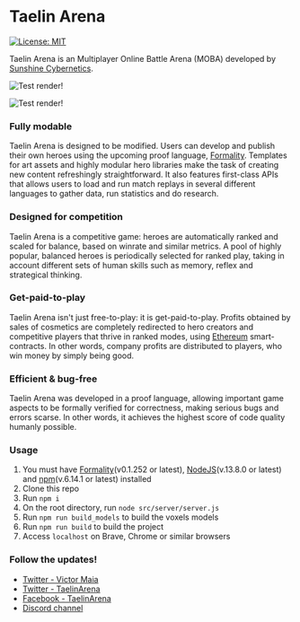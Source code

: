 Taelin Arena
============
[![License: MIT](https://img.shields.io/badge/License-MIT-yellow.svg)](https://opensource.org/licenses/MIT)

Taelin Arena is an Multiplayer Online Battle Arena
(MOBA) developed by [Sunshine
Cybernetics](http://sunshinecybernetics.com/).

![Test render!](https://media.giphy.com/media/iFIbmfxlFkcNv4ygVW/giphy.gif)

![Test render!](https://media.giphy.com/media/TL11C3bEnJn4rzE1RQ/giphy.gif)

### Fully modable

Taelin Arena is designed to be modified. 
Users can develop and publish their own heroes
using the upcoming proof language,
[Formality](https://github.com/moonad/formality). Templates
for art assets and highly modular hero libraries make the
task of creating new content refreshingly straightforward.
It also features first-class APIs that allows users to load
and run match replays in several different languages to
gather data, run statistics and do research. 

### Designed for competition

Taelin Arena is a competitive game: heroes are automatically ranked
and scaled for balance, based on winrate and similar
metrics. A pool of highly popular, balanced heroes is
periodically selected for ranked play, taking in account
different sets of human skills such as memory, reflex and
strategical thinking.

### Get-paid-to-play

Taelin Arena isn't just free-to-play: it is get-paid-to-play. Profits
obtained by sales of cosmetics are completely redirected to
hero creators and competitive players that thrive in ranked
modes, using [Ethereum](https://github.com/ethereum)
smart-contracts. In other words, company profits are
distributed to players, who win money by simply being good.

### Efficient & bug-free

Taelin Arena was developed in a proof language, allowing important
game aspects to be formally verified for correctness, making
serious bugs and errors scarse. In other words, it achieves
the highest score of code quality humanly possible.

### Usage
1. You must have [Formality](https://github.com/moonad/formality)(v0.1.252 or latest), [NodeJS](https://nodejs.org)(v.13.8.0 or latest) and [npm](http://npmjs.com)(v.6.14.1 or latest) installed
2. Clone this repo
3. Run `npm i`
4. On the root directory, run `node src/server/server.js`
4. Run `npm run build_models` to build the voxels models
5. Run `npm run build` to build the project
6. Access `localhost` on Brave, Chrome or similar browsers

### Follow the updates!
- [Twitter - Victor Maia](https://twitter.com/maiavictr)
- [Twitter - TaelinArena](https://twitter.com/taelinarena)
- [Facebook - TaelinArena](https://www.facebook.com/TaelinArena/)
- [Discord channel](discord.gg/wYFeYvG)
